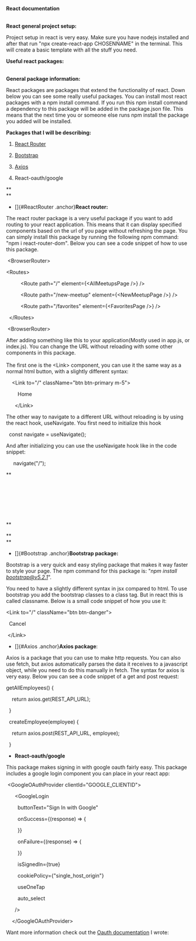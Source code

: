 **React documentation**

**\
React general project setup:**

Project setup in react is very easy. Make sure you have nodejs installed
and after that run "npx create-react-app CHOSENNAME" in the terminal.
This will create a basic template with all the stuff you need.

**Useful react packages:**

**\
General package information:**

React packages are packages that extend the functionality of react. Down
below you can see some really useful packages. You can install most
react packages with a npm install command. If you run this npm install
command a dependency to this package will be added in the package.json
file. This means that the next time you or someone else runs npm install
the package you added will be installed.

**Packages that I will be describing:**

1.  [React Router](#ReactRouter)

2.  [Bootstrap](#Bootstrap)

3.  [Axios](#Axios)

4.  React-oauth/google

**\
**

-   []{#ReactRouter .anchor}**React router:**

The react router package is a very useful package if you want to add
routing to your react application. This means that it can display
specified components based on the url of you page without refreshing the
page. You can simply install this package by running the following npm
command: "npm i react-router-dom". Below you can see a code snippet of
how to use this package.

 \<BrowserRouter\>

\<Routes\>

          \<Route path=\"/\" element={\<AllMeetupsPage /\>} /\>

          \<Route path=\"/new-meetup\" element={\<NewMeetupPage /\>} /\>

          \<Route path=\"/favorites\" element={\<FavoritesPage /\>} /\>

  \</Routes\>

 \<BrowserRouter\>

After adding something like this to your application(Mostly used in
app.js, or index.js). You can change the URL without reloading with some
other components in this package.\
\
The first one is the \<Link\> component, you can use it the same way as
a normal html button, with a slightly different syntax:

    \<Link to=\"/\" className=\"btn btn-primary m-5\"\>

        Home

      \</Link\>

The other way to navigate to a different URL without reloading is by
using the react hook, useNavigate. You first need to initialize this
hook

  const navigate = useNavigate();

And after initializing you can use the useNavigate hook like in the code
snippet:

     navigate(\"/\");

**\
\
\
\
\
\
\
\
**

**\
**

-   []{#Bootstrap .anchor}**Bootstrap package:**

Bootstrap is a very quick and easy styling package that makes it way
faster to style your page. The npm command for this package is: "*npm
install <bootstrap@v5.2.1>*".

You need to have a slightly different syntax in jsx compared to html. To
use bootstrap you add the bootstrap classes to a class tag. But in react
this is called classname. Below is a small code snippet of how you use
it:

\<Link to=\"/\" className=\"btn btn-danger\"\>

  Cancel

 \</Link\>

-   []{#Axios .anchor}**Axios package**:

Axios is a package that you can use to make http requests. You can also
use fetch, but axios automatically parses the data it receives to a
javascript object, while you need to do this manually in fetch. The
syntax for axios is very easy. Below you can see a code snippet of a get
and post request:

getAllEmployees() {

    return axios.get(REST_API_URL);

  }

  createEmployee(employee) {

    return axios.post(REST_API_URL, employee);

  }

-   **React-oauth/google**

This package makes signing in with google oauth fairly easy. This
package includes a google login component you can place in your react
app:

 \<GoogleOAuthProvider clientId=\"GOOGLE_CLIENTID\"\>

      \<GoogleLogin

        buttonText=\"Sign In with Google\"

        onSuccess={(response) =\> {

        }}

        onFailure={(response) =\> {

        }}

        isSignedIn={true}

        cookiePolicy={\"single_host_origin\"}

        useOneTap

        auto_select

      /\>

    \</GoogleOAuthProvider\>

Want more information check out the [Oauth
documentation](Google%20Oauth.docx) I wrote:
